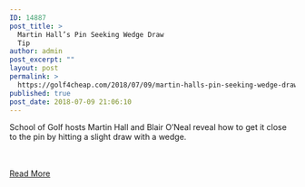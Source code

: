 ```yaml
---
ID: 14887
post_title: >
  Martin Hall’s Pin Seeking Wedge Draw
  Tip
author: admin
post_excerpt: ""
layout: post
permalink: >
  https://golf4cheap.com/2018/07/09/martin-halls-pin-seeking-wedge-draw-tip/
published: true
post_date: 2018-07-09 21:06:10
---
```

<p>School of Golf hosts Martin Hall and Blair O’Neal reveal how to get it close to the pin by hitting a slight draw with a wedge.</p><br><br><a href="https://www.golfchannel.com/video/hall-get-closer-pin-wedge-draw-shot/">Read More</a>